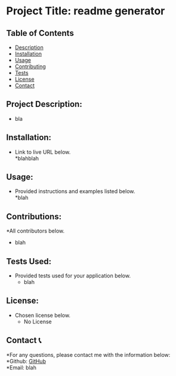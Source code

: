 # Project Title: readme generator

## Table of Contents

- [Description](#description)
- [Installation](#installation)
- [Usage](#usage)
- [Contributing](#contributing)
- [Tests](#tests)
- [License](#license)
- [Contact](#contact)

## Project Description:

- bla

## Installation:

- Link to live URL below.
  <br />
  \*blahblah

## Usage:

- Provided instructions and examples listed below.
  <br />
  \*blah

## Contributions:

\*All contributors below.
<br />

- blah

## Tests Used:

- Provided tests used for your application below.
  <br />
  - blah

## License:

- Chosen license below.
  <br />
  - No License

## Contact :telephone_receiver:

*For any questions, please contact me with the information below:
<br />
*Github: [GitHub](http://github.com/blah)
<br />
\*Email: blah
